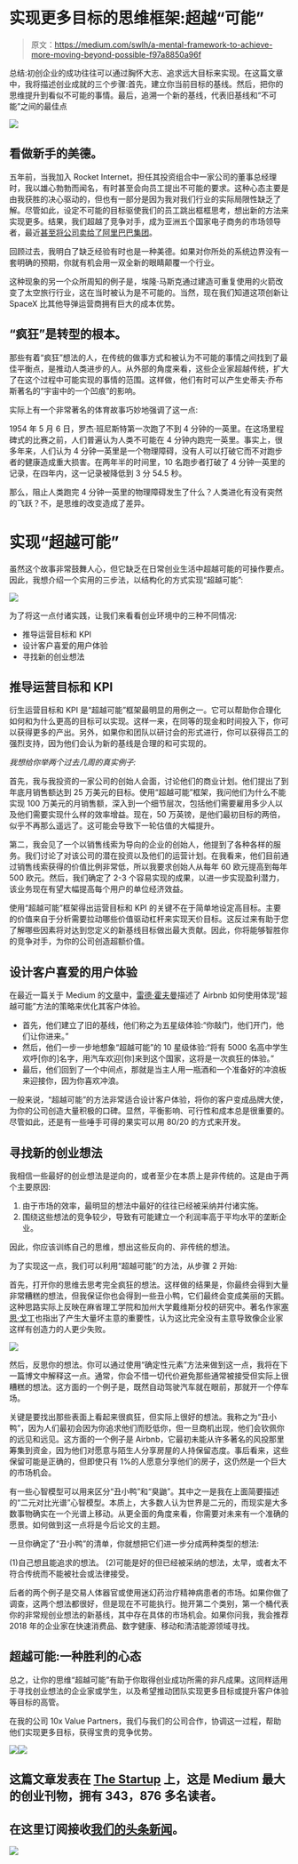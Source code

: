 # 实现更多目标的思维框架:超越“可能”

> 原文：<https://medium.com/swlh/a-mental-framework-to-achieve-more-moving-beyond-possible-f97a8850a96f>

总结:初创企业的成功往往可以通过胸怀大志、追求远大目标来实现。在这篇文章中，我将描述创业成就的三个步骤:首先，建立你当前目标的基线。然后，把你的思维提升到看似不可能的事情。最后，追溯一个新的基线，代表旧基线和“不可能”之间的最佳点

![](img/269251913f4acf2ad43ebaf9f7f81d1f.png)

## 看做新手的美德。

五年前，当我加入 Rocket Internet，担任其投资组合中一家公司的董事总经理时，我以雄心勃勃而闻名，有时甚至会向员工提出不可能的要求。这种心态主要是由我获胜的决心驱动的，但也有一部分是因为我对我们行业的实际局限性缺乏了解。尽管如此，设定不可能的目标驱使我们的员工跳出框框思考，想出新的方法来实现更多。结果，我们超越了竞争对手，成为亚洲五个国家电子商务的市场领导者，最近[甚至将公司卖给了阿里巴巴集团](https://techcrunch.com/2018/05/08/alibaba-buys-rocket-internets-daraz/)。

回顾过去，我明白了缺乏经验有时也是一种美德。如果对你所处的系统边界没有一套明确的预期，你就有机会用一双全新的眼睛颠覆一个行业。

这种现象的另一个众所周知的例子是，埃隆·马斯克通过建造可重复使用的火箭改变了太空旅行行业，这在当时被认为是不可能的。当然，现在我们知道这项创新让 SpaceX 比其他导弹运营商拥有巨大的成本优势。

## “疯狂”是转型的根本。

那些有着“疯狂”想法的人，在传统的做事方式和被认为不可能的事情之间找到了最佳平衡点，是推动人类进步的人。从外部的角度来看，这些企业家超越传统，扩大了在这个过程中可能实现的事情的范围。这样做，他们有时可以产生史蒂夫·乔布斯著名的“宇宙中的一个凹痕”的影响。

实际上有一个非常著名的体育故事巧妙地强调了这一点:

1954 年 5 月 6 日，罗杰·班尼斯特第一次跑了不到 4 分钟的一英里。在这场里程碑式的比赛之前，人们普遍认为人类不可能在 4 分钟内跑完一英里。事实上，很多年来，人们认为 4 分钟一英里是一个物理障碍，没有人可以打破它而不对跑步者的健康造成重大损害。在两年半的时间里，10 名跑步者打破了 4 分钟一英里的记录，在四年内，这一记录被降低到 3 分 54.5 秒。

那么，阻止人类跑完 4 分钟一英里的物理障碍发生了什么？人类进化有没有突然的飞跃？不，是思维的改变造成了差异。

# 实现“超越可能”

虽然这个故事非常鼓舞人心，但它缺乏在日常创业生活中超越可能的可操作要点。因此，我想介绍一个实用的三步法，以结构化的方式实现“超越可能”:

![](img/b8c45e6d1280eb427e034718a8f39c85.png)

为了将这一点付诸实践，让我们来看看创业环境中的三种不同情况:

*   推导运营目标和 KPI
*   设计客户喜爱的用户体验
*   寻找新的创业想法

## 推导运营目标和 KPI

衍生运营目标和 KPI 是“超越可能”框架最明显的用例之一。它可以帮助你合理化如何和为什么更高的目标可以实现。这样一来，在同等的现金和时间投入下，你可以获得更多的产出。另外，如果你和团队以研讨会的形式进行，你可以获得员工的强烈支持，因为他们会认为新的基线是合理的和可实现的。

*我想给你举两个过去几周的真实例子:*

首先，我与我投资的一家公司的创始人会面，讨论他们的商业计划。他们提出了到年底月销售额达到 25 万美元的目标。使用“超越可能”框架，我问他们为什么不能实现 100 万美元的月销售额，深入到一个细节层次，包括他们需要雇用多少人以及他们需要实现什么样的效率增益。现在，50 万英镑，是他们最初目标的两倍，似乎不再那么遥远了。这可能会导致下一轮估值的大幅提升。

第二，我会见了一个以销售线索为导向的企业的创始人，他提到了各种各样的服务。我们讨论了对该公司的潜在投资以及他们的运营计划。在我看来，他们目前通过销售线索获得的价值比例非常低，所以我要求创始人从每年 60 欧元提高到每年 500 欧元。然后，我们确定了 2-3 个容易实现的成果，以进一步实现盈利潜力，该业务现在有望大幅提高每个用户的单位经济效益。

使用“超越可能”框架得出运营目标和 KPI 的关键不在于简单地设定高目标。主要的价值来自于分析需要拉动哪些价值驱动杠杆来实现天价目标。这反过来有助于您了解哪些因素将对达到您定义的新基线目标做出最大贡献。因此，你将能够智胜你的竞争对手，为你的公司创造超额价值。

## 设计客户喜爱的用户体验

在最近一篇关于 Medium 的[文章](/@reidhoffman/how-to-scale-a-magical-experience-4-lessons-from-airbnbs-brian-chesky-eca0a182f3e3)中，[雷德·霍夫曼](/@reidhoffman)描述了 Airbnb 如何使用体现“超越可能”方法的策略来优化其客户体验。

*   首先，他们建立了旧的基线，他们称之为五星级体验:“你敲门，他们开门，他们让你进来。”
*   然后，他们一步一步地想象“超越可能”的 10 星级体验:“将有 5000 名高中学生欢呼[你的]名字，用汽车欢迎[你]来到这个国家，这将是一次疯狂的体验。”
*   最后，他们回到了一个中间点，那就是当主人用一瓶酒和一个准备好的冲浪板来迎接你，因为你喜欢冲浪。

一般来说，“超越可能”的方法非常适合设计客户体验，将你的客户变成品牌大使，为你的公司创造大量积极的口碑。显然，平衡影响、可行性和成本总是很重要的。尽管如此，还是有一些唾手可得的果实可以用 80/20 的方式来开发。

## 寻找新的创业想法

我相信一些最好的创业想法是逆向的，或者至少在本质上是非传统的。这是由于两个主要原因:

1.  由于市场的效率，最明显的想法中最好的往往已经被采纳并付诸实施。
2.  围绕这些想法的竞争较少，导致有可能建立一个利润率高于平均水平的垄断企业。

因此，你应该训练自己的思维，想出这些反向的、非传统的想法。

为了实现这一点，我们可以利用“超越可能”的方法，从步骤 2 开始:

首先，打开你的思维去思考完全疯狂的想法。这样做的结果是，你最终会得到大量非常糟糕的想法，但我保证你也会得到一些丑小鸭，它们最终会变成美丽的天鹅。这种思路实际上反映在麻省理工学院和加州大学戴维斯分校的研究中。著名作家[塞思·戈丁](https://itsyourturnblog.com/@thisissethsblog)也指出了产生大量坏主意的重要性，认为这比完全没有主意导致像企业家这样有创造力的人更少失败。

![](img/b4fbc6aa68e7944ad7a645b251d53a45.png)

然后，反思你的想法。你可以通过使用“确定性元素”方法来做到这一点，我将在下一篇博文中解释这一点。通常，你会不惜一切代价避免那些通常被接受但实际上很糟糕的想法。这方面的一个例子是，既然自动驾驶汽车就在眼前，那就开一个停车场。

关键是要找出那些表面上看起来很疯狂，但实际上很好的想法。我称之为“丑小鸭”，因为人们最初会因为你追求他们而贬低你，但一旦商机出现，他们会钦佩你的远见和远见。这方面的一个例子是 Airbnb，它最初未能从许多著名的风投那里筹集到资金，因为他们对愿意与陌生人分享房屋的人持保留态度。事后看来，这些保留可能是正确的，但即使只有 1%的人愿意分享他们的房子，这仍然是一个巨大的市场机会。

有一些心智模型可以用来区分“丑小鸭”和“臭鼬”。其中之一是我在上面简要描述的“二元对比光谱”心智模型。本质上，大多数人认为世界是二元的，而现实是大多数事物确实在一个光谱上移动。从更全面的角度来看，你需要对未来有一个准确的愿景。如何做到这一点将是今后论文的主题。

一旦你确定了“丑小鸭”的清单，你就想把它们进一步分成两种类型的想法:

(1)自己想且能追求的想法。
(2)可能是好的但已经被采纳的想法，太早，或者太不符合传统而不能被社会或法律接受。

后者的两个例子是交易人体器官或使用迷幻药治疗精神病患者的市场。如果你做了调查，这两个想法都很好，但是现在不可能执行。抛开第二个类别，第一个桶代表你的非常规创业想法的新基线，其中存在具体的市场机会。如果你问我，我会推荐 2018 年的企业家在快速消费品、数字健康、移动和清洁能源领域寻找。

## 超越可能:一种胜利的心态

总之，让你的思维“超越可能”有助于你取得创业成功所需的非凡成果。这同样适用于寻找创业想法的企业家或学生，以及希望推动团队实现更多目标或提升客户体验等目标的高管。

在我的公司 10x Value Partners，我们与我们的公司合作，协调这一过程，帮助他们实现更多目标，获得宝贵的竞争优势。

![](img/c308bbb495c036c148dde72304692882.png)[![](img/308a8d84fb9b2fab43d66c117fcc4bb4.png)](https://medium.com/swlh)

## 这篇文章发表在 [The Startup](https://medium.com/swlh) 上，这是 Medium 最大的创业刊物，拥有 343，876 多名读者。

## 在这里订阅接收[我们的头条新闻](http://growthsupply.com/the-startup-newsletter/)。

[![](img/b0164736ea17a63403e660de5dedf91a.png)](https://medium.com/swlh)